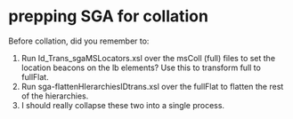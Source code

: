 # prepping SGA for collation

Before collation, did you remember to:
1. Run Id_Trans_sgaMSLocators.xsl over the msColl (full) files to set the location beacons on the lb elements? Use this to transform full to fullFlat.
1. Run sga-flattenHIerarchiesIDtrans.xsl over the fullFlat to flatten the rest of the hierarchies.
1. I should really collapse these two into a single process.
